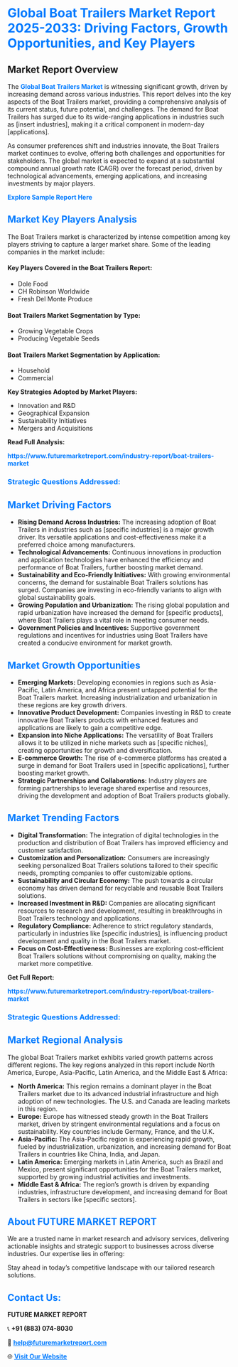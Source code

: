 <h1 style="color: #007BFF;">Global Boat Trailers Market Report 2025-2033: Driving Factors, Growth Opportunities, and Key Players</h1>

<section id="overview">
<h2>Market Report Overview</h2>
<p>The <a href="https://www.futuremarketreport.com/industry-report/boat-trailers-market" style="color: #007BFF; text-decoration: none;"><strong>Global Boat Trailers Market</strong></a> is witnessing significant growth, driven by increasing demand across various industries. This report delves into the key aspects of the Boat Trailers market, providing a comprehensive analysis of its current status, future potential, and challenges. The demand for Boat Trailers has surged due to its wide-ranging applications in industries such as [insert industries], making it a critical component in modern-day [applications].</p>
<p>As consumer preferences shift and industries innovate, the Boat Trailers market continues to evolve, offering both challenges and opportunities for stakeholders. The global market is expected to expand at a substantial compound annual growth rate (CAGR) over the forecast period, driven by technological advancements, emerging applications, and increasing investments by major players.</p>
</section>

<section id="overview">
<p><a href="https://www.futuremarketreport.com/request-sample/reportId=34545" style="color: #007BFF; text-decoration: none;"><strong>Explore Sample Report Here</strong></a></p>
</section>

<section id="key-players">
<h2 style="color: #007BFF;">Market Key Players Analysis</h2>
<p>The Boat Trailers market is characterized by intense competition among key players striving to capture a larger market share. Some of the leading companies in the market include:</p>
<h4>Key Players Covered in the Boat Trailers Report:</h4>
<ul><li>Dole Food</li><li>CH Robinson Worldwide</li><li>Fresh Del Monte Produce</li></ul>
<h4>Boat Trailers Market Segmentation by Type:</h4>
<ul><li>Growing Vegetable Crops</li><li>Producing Vegetable Seeds</li></ul>

<h4>Boat Trailers Market Segmentation by Application:</h4>
<ul><li>Household</li><li>Commercial</li></ul>
<p><strong>Key Strategies Adopted by Market Players:</strong></p>
<ul>
<li>Innovation and R&D</li>
<li>Geographical Expansion</li>
<li>Sustainability Initiatives</li>
<li>Mergers and Acquisitions</li>
</ul>
</section>

<section>
<p><strong>Read Full Analysis: </strong></p><a href="https://www.futuremarketreport.com/industry-report/boat-trailers-market" style="color: #007BFF; text-decoration: none;"><strong>https://www.futuremarketreport.com/industry-report/boat-trailers-market</strong></a>
<h3 style="color: #007BFF;">Strategic Questions Addressed:</h3>
</section>

<section id="driving-factors">
<h2 style="color: #007BFF;">Market Driving Factors</h2>
<ul>
<li><strong>Rising Demand Across Industries:</strong> The increasing adoption of Boat Trailers in industries such as [specific industries] is a major growth driver. Its versatile applications and cost-effectiveness make it a preferred choice among manufacturers.</li>
<li><strong>Technological Advancements:</strong> Continuous innovations in production and application technologies have enhanced the efficiency and performance of Boat Trailers, further boosting market demand.</li>
<li><strong>Sustainability and Eco-Friendly Initiatives:</strong> With growing environmental concerns, the demand for sustainable Boat Trailers solutions has surged. Companies are investing in eco-friendly variants to align with global sustainability goals.</li>
<li><strong>Growing Population and Urbanization:</strong> The rising global population and rapid urbanization have increased the demand for [specific products], where Boat Trailers plays a vital role in meeting consumer needs.</li>
<li><strong>Government Policies and Incentives:</strong> Supportive government regulations and incentives for industries using Boat Trailers have created a conducive environment for market growth.</li>
</ul>
</section>

<section id="growth-opportunities">
<h2 style="color: #007BFF;">Market Growth Opportunities</h2>
<ul>
<li><strong>Emerging Markets:</strong> Developing economies in regions such as Asia-Pacific, Latin America, and Africa present untapped potential for the Boat Trailers market. Increasing industrialization and urbanization in these regions are key growth drivers.</li>
<li><strong>Innovative Product Development:</strong> Companies investing in R&D to create innovative Boat Trailers products with enhanced features and applications are likely to gain a competitive edge.</li>
<li><strong>Expansion into Niche Applications:</strong> The versatility of Boat Trailers allows it to be utilized in niche markets such as [specific niches], creating opportunities for growth and diversification.</li>
<li><strong>E-commerce Growth:</strong> The rise of e-commerce platforms has created a surge in demand for Boat Trailers used in [specific applications], further boosting market growth.</li>
<li><strong>Strategic Partnerships and Collaborations:</strong> Industry players are forming partnerships to leverage shared expertise and resources, driving the development and adoption of Boat Trailers products globally.</li>
</ul>
</section>

<section id="trending-factors">
<h2 style="color: #007BFF;">Market Trending Factors</h2>
<ul>
<li><strong>Digital Transformation:</strong> The integration of digital technologies in the production and distribution of Boat Trailers has improved efficiency and customer satisfaction.</li>
<li><strong>Customization and Personalization:</strong> Consumers are increasingly seeking personalized Boat Trailers solutions tailored to their specific needs, prompting companies to offer customizable options.</li>
<li><strong>Sustainability and Circular Economy:</strong> The push towards a circular economy has driven demand for recyclable and reusable Boat Trailers solutions.</li>
<li><strong>Increased Investment in R&D:</strong> Companies are allocating significant resources to research and development, resulting in breakthroughs in Boat Trailers technology and applications.</li>
<li><strong>Regulatory Compliance:</strong> Adherence to strict regulatory standards, particularly in industries like [specific industries], is influencing product development and quality in the Boat Trailers market.</li>
<li><strong>Focus on Cost-Effectiveness:</strong> Businesses are exploring cost-efficient Boat Trailers solutions without compromising on quality, making the market more competitive.</li>
</ul>
</section>

<section>
<p><strong>Get Full Report: </strong></p><a href="https://www.futuremarketreport.com/industry-report/boat-trailers-market" style="color: #007BFF; text-decoration: none;"><strong>https://www.futuremarketreport.com/industry-report/boat-trailers-market</strong></a>
<h3 style="color: #007BFF;">Strategic Questions Addressed:</h3>
</section>


<section id="regional-analysis">
<h2 style="color: #007BFF;">Market Regional Analysis</h2>
<p>The global Boat Trailers market exhibits varied growth patterns across different regions. The key regions analyzed in this report include North America, Europe, Asia-Pacific, Latin America, and the Middle East & Africa:</p>
<ul>
<li><strong>North America:</strong> This region remains a dominant player in the Boat Trailers market due to its advanced industrial infrastructure and high adoption of new technologies. The U.S. and Canada are leading markets in this region.</li>
<li><strong>Europe:</strong> Europe has witnessed steady growth in the Boat Trailers market, driven by stringent environmental regulations and a focus on sustainability. Key countries include Germany, France, and the U.K.</li>
<li><strong>Asia-Pacific:</strong> The Asia-Pacific region is experiencing rapid growth, fueled by industrialization, urbanization, and increasing demand for Boat Trailers in countries like China, India, and Japan.</li>
<li><strong>Latin America:</strong> Emerging markets in Latin America, such as Brazil and Mexico, present significant opportunities for the Boat Trailers market, supported by growing industrial activities and investments.</li>
<li><strong>Middle East & Africa:</strong> The region’s growth is driven by expanding industries, infrastructure development, and increasing demand for Boat Trailers in sectors like [specific sectors].</li>
</ul>
</section>

<footer>
<h2 style="color: #007BFF;">About FUTURE MARKET REPORT</h2>
<p>We are a trusted name in market research and advisory services, delivering actionable insights and strategic support to businesses across diverse industries. Our expertise lies in offering:</p>

<p>Stay ahead in today’s competitive landscape with our tailored research solutions.</p>

<h2 style="color: #007BFF;">Contact Us:</h2>
<p><strong>FUTURE MARKET REPORT</strong></p>
<p>📞 <strong>+91 (883) 074-8030</strong></p>
<p>📧 <strong><a href="mailto:help@futuremarketreport.com" style="color: #007BFF;">help@futuremarketreport.com</a></strong></p>
<p>🌐 <strong><a href="https://www.futuremarketreport.com/" style="color: #007BFF;">Visit Our Website</a></strong></p>
</footer>
